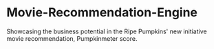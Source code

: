 # Movie-Recommendation-Engine
Showcasing the business potential in the Ripe Pumpkins' new initiative movie recommendation, Pumpkinmeter score.

